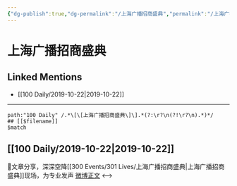 ```yaml
---
{"dg-publish":true,"dg-permalink":"/上海广播招商盛典","permalink":"/上海广播招商盛典/","created":"2023-03-29T20:25:53.575+08:00","updated":"2023-04-10T16:15:14.431+08:00"}
---
```


# 上海广播招商盛典

## Linked Mentions
- [[100 Daily/2019-10-22\|2019-10-22]]


---

```expander
path:"100 Daily" /.*\[\[上海广播招商盛典\]\].*(?:\r?\n(?!\r?\n).*)*/
## [[$filename]]
$match
```
## [[100 Daily/2019-10-22\|2019-10-22]]
🌟文章分享，深深空降[[300 Events/301 Lives/上海广播招商盛典\|上海广播招商盛典]]现场，为专业发声
[微博正文](https://m.weibo.cn/6466290670/4430157593100722)
<-->